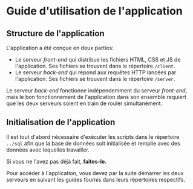 # Guide d'utilisation de l'application

## Structure de l'application

L'application a été conçue en deux parties: 

- Le serveur *front-end* qui distribue les fichiers HTML, CSS et JS de l'application. Ses fichiers se trouvent dans le répertoire `/client`.
- Le serveur *back-end* qui répond aux requêtes HTTP lancées par l'application. Ses fichiers se trouvent dans le répertoire `/server`.

Le serveur *back-end* fonctionne indépendemment du serveur *front-end*, mais le bon fonctionnement de l'application dans son ensemble requiert que les deux serveurs soient en train de rouler simultanément.

## Initialisation de l'application

Il est tout d'abord nécessaire d'exécuter les scripts dans le répertoire `../sql` afin que la base de données soit initialisée et remplie avec des données avec lequelles travailler.

Si vous ne l'avez pas déjà fait, **faites-le.**

Pour accéder à l'application, vous devez par la suite démarrer les deux serveurs en suivant les guides fournis dans leurs répertoires respectifs.
